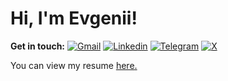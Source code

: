 # Hi, I'm Evgenii!

**Get in touch:**
[![Gmail](https://img.shields.io/badge/Gmail-D14836?style=for-the-badge&logo=gmail&logoColor=white)](mailto:e.govorushkin@gmail.com)
[![Linkedin](https://img.shields.io/badge/linkedin-%230077B5.svg?style=for-the-badge&logo=linkedin&logoColor=white)](https://www.linkedin.com/in/evgenii-govorushkin/)
[![Telegram](https://img.shields.io/badge/Telegram-2CA5E0?style=for-the-badge&logo=telegram&logoColor=white)](https://t.me/g_evgeniii)
[![X](https://img.shields.io/badge/X-%23000000.svg?style=for-the-badge&logo=X&logoColor=white)]([https://www.twitter.com/GovorushkinE/](https://x.com/evgenii_swe))
<p align='left'> You can view my resume <a href='https://drive.google.com/file/d/1Gw7-hSYu3KryuqjNv0W6ITqgXTInCX61/view?usp=sharing' target=_blank><u>here</u>.</a></p>




